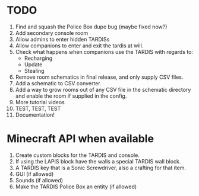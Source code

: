 # TODO
1. Find and squash the Police Box dupe bug (maybe fixed now?)
2. Add secondary console room
3. Allow admins to enter hidden TARDISs
4. Allow companions to enter and exit the tardis at will.
5. Check what happens when companions use the TARDIS with regards to:
   - Recharging
   - Update
   - Stealing
6. Remove room schematics in final release, and only supply CSV files.
7. Add a schematic to CSV converter.
8. Add a way to grow rooms out of any CSV file in the schematic directory and enable the room if supplied in the config.
9. More tutorial videos
10. TEST, TEST, TEST
11. Documentation!

# Minecraft API when available
1. Create custom blocks for the TARDIS and console.
2. If using the LAPIS block have the walls a special TARDIS wall block.
3. A TARDIS key that is a Sonic Screwdriver, also a crafting for that item.
4. GUI (if allowed)
5. Sounds (if allowed)
6. Make the TARDIS Police Box an entity (if allowed)
